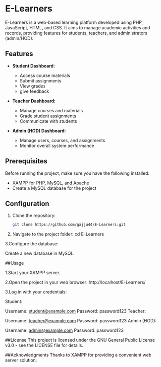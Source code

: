 # E-Learners

E-Learners is a web-based learning platform developed using PHP, JavaScript, HTML, and CSS. It aims to manage academic activities and records, providing features for students, teachers, and administrators (admin/HOD).

## Features

- **Student Dashboard:**
  - Access course materials
  - Submit assignments
  - View grades
  - give feedback

- **Teacher Dashboard:**
  - Manage courses and materials
  - Grade student assignments
  - Communicate with students

- **Admin (HOD) Dashboard:**
  - Manage users, courses, and assignments
  - Monitor overall system performance

## Prerequisites

Before running the project, make sure you have the following installed:

- [XAMPP](https://www.apachefriends.org/index.html) for PHP, MySQL, and Apache
- Create a MySQL database for the project

## Configuration

1. Clone the repository:

   ```bash
   git clone https://github.com/gajju44/E-Learners.git

2. Navigate to the project folder:
   cd E-Learners

3.Configure the database:

Create a new database in MySQL.

##Usage

1.Start your XAMPP server.

2.Open the project in your web browser:  http://localhost/E-Learners/

3.Log in with your credentials:

Student:

Username: student@example.com
Password: password123
Teacher:

Username: teacher@example.com
Password: password123
Admin (HOD):

Username: admin@example.com
Password: password123

##License
This project is licensed under the GNU General Public License v3.0 - see the LICENSE file for details.

##Acknowledgments
Thanks to XAMPP for providing a convenient web server solution.
